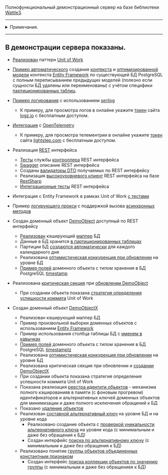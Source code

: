 Полнофункциональный демонстрационный сервер на базе библиотеки [Wattle3](https://github.com/KlestovAlexej/Wattle3.Examples).

---

<details><summary>Примечания.</summary><br/>

- Сервер написан 100% на [C#](https://ru.wikipedia.org/wiki/C_Sharp) под [.NET 8](https://dotnet.microsoft.com/en-us/download/dotnet/8.0).
- **Сборка и запуск тестов**
	- Проект [DemoServer.Processing.Application.csproj](src/DemoServer.Processing.Application/DemoServer.Processing.Application.csproj) при сборке использует [PowerShell](https://learn.microsoft.com/en-us/powershell/scripting/install/installing-powershell?view=powershell-7.3).
<br/>Из командной строки должен быть доступен запуск [PWSH.exe](https://learn.microsoft.com/ru-ru/powershell/module/microsoft.powershell.core/about/about_pwsh?view=powershell-7.3)
	- Для запуска тестов в классе [ShtrihM.DemoServer.Testing.BaseDbTests](src/DemoServer.Testing/BaseDbTests.cs) надо определить параметры подключения к PostgreSQL.
- Все [автоматические тесты сервера](tests) оформлены как [NUnit](https://nunit.org/)-тесты для запуска в ОС Windows из-под [Visual Studio 2022](https://visualstudio.microsoft.com/ru/vs/) (версии не ниже 17.6.5).
- Все БД [PostgreSQL](https://www.postgresql.org/) (версии не ниже 15) [создаются](https://github.com/KlestovAlexej/Wattle3.DemoServer/blob/284e7dea4e4eebc126be4709ad8e97c0ff6d52a3/src/DemoServer.Testing/BaseDbTests.cs#L57) и [уничтожаются](https://github.com/KlestovAlexej/Wattle3.DemoServer/blob/284e7dea4e4eebc126be4709ad8e97c0ff6d52a3/src/DemoServer.Testing/BaseDbTests.cs#L72) автоматически при запуске тестов.
- [SQL-скрипт](src/DemoServer.Processing.DataAccess.Postgresql/DemoServer.Processing.sql) БД PostgreSQL создан из [модели](src/DemoServer.Processing.DataAccess.Postgresql/DemoServer.Processing.dmm) спроектированной с использованием [Luna Modeler](https://www.datensen.com/data-modeling/luna-modeler-for-relational-databases.html).
<br/>
Модель БД PostgreSQL :<br/>

![Модель БД PostgreSQL](src/DemoServer.Processing.DataAccess.Postgresql/DemoServer.Processing.Db.png)

</details>


---

## В демонстрации сервера показаны.

- [Реализован](src/DemoServer.Processing.Model/Implements/UnitOfWork.cs) паттерн [Unit of Work](https://martinfowler.com/eaaCatalog/unitOfWork.html)
- [Пример автоматического](tests/DemoServer.Processing.Tests.DataAccess.Postgresql/TestsCreateEntityFrameworkDbContext.cs) создания [контекста](src/DemoServer.Processing.DataAccess.Postgresql/EfModels) и [оптимизированной модели](src/DemoServer.Processing.DataAccess.Postgresql/EfModelsOptimized) контекста [Entity Framework](https://learn.microsoft.com/ru-ru/ef/core/get-started/overview/first-app?tabs=netcore-cli) по существующей БД PostgreSQL с полным переписыванием предыдущих моделей (полезно если сущности БД удалены или переименованы) с учётом специфики [партиционированных таблиц](https://github.com/KlestovAlexej/Wattle3.DemoServer/blob/63caf3b9f5ad0272b1e18f5b074640ac1795321e/tests/DemoServer.Processing.Tests.DataAccess.Postgresql/TestsCreateEntityFrameworkDbContext.cs#L68).
- [Пример логирования](https://github.com/KlestovAlexej/Wattle3.DemoServer/blob/33de4b303ffb87c1ce43c089b191ebe04c301da4/src/DemoServer.Processing.Application/appsettings.json#L12) с использованием [serilog](https://serilog.net/)
	- К примеру, для просмотра логов в онлайне укажите [токен](https://github.com/KlestovAlexej/Wattle3.DemoServer/blob/76abbcacc47f599b4731c22b0acb9f201e2efc32/src/DemoServer.Processing.Application/appsettings.json#L36) сайта [logz.io](https://logz.io/) с бесплатным доступом.
- [Интеграция](https://github.com/KlestovAlexej/Wattle3.DemoServer/blob/aead0b0de5b643d7e5460f572bf445b1f3caee81/src/DemoServer.Processing.Model/DomainObjects/DemoObjectX/DomainObjectRegisterDemoObjectX.cs#L86) с [OpenTelemetry](https://opentelemetry.io/)
	- К примеру, для просмотра телементрии в онлайне укажите [токен](https://github.com/KlestovAlexej/Wattle3.DemoServer/blob/aead0b0de5b643d7e5460f572bf445b1f3caee81/src/DemoServer.Processing.Application/Program.cs#L86) сайта [lightstep.com](https://app.lightstep.com/signin?redirect=%2F) с бесплатным доступом.
- Реализация [REST](https://learn.microsoft.com/ru-ru/aspnet/core/tutorials/first-web-api?view=aspnetcore-7.0&tabs=visual-studio) интерфейса
	- [Тесты](tests/DemoServer.Processing.Tests.Model/TestsDemoObjectControllerService.cs) службы [контроллера](src/DemoServer.Processing.Api/DemoObjectController.cs) REST интерфейса
	- [Swagger](https://learn.microsoft.com/ru-ru/aspnet/core/tutorials/getting-started-with-swashbuckle?view=aspnetcore-7.0&tabs=visual-studio) описание REST интерфейса
	- Созданы [валидаторы DTO](src/DemoServer.Processing.Api/Validators/WebApplicationBuilderExtensions.cs) получаемых по REST интерфейсу
	- Реализация [высокоуровневого клиент](src/DemoServer.Processing.Api.Clients/ProcessingClient.cs) REST интерфейса на базе [RestSharp](https://restsharp.dev/)
	- [Интеграционные тесты](tests/DemoServer.Processing.Tests.Application/TestsApiServer.cs) REST интерфейса
- Интеграция с Entity Framework в рамках Unit of Work [c тестами](tests/DemoServer.Processing.Tests.Model/TestsUnitOfWork.cs)
- Пример [логирующего прокси](https://github.com/KlestovAlexej/Wattle3.DemoServer/blob/aead0b0de5b643d7e5460f572bf445b1f3caee81/src/DemoServer.Processing.Model/Implements/EntryPointExtensions.cs#L49) с поддержкой вызова [асинхронных методов](https://learn.microsoft.com/ru-ru/dotnet/csharp/asynchronous-programming/)
- Создан доменный объект [DemoObject](src/DemoServer.Processing.Model/DomainObjects/DemoObject/DomainObjectDemoObject.cs) доступный по REST интерфейсу
	- [Реализован](https://github.com/KlestovAlexej/Wattle3.DemoServer/blob/aead0b0de5b643d7e5460f572bf445b1f3caee81/src/DemoServer.Processing.DataAccess.Postgresql/Mappers.cs#L33) кэширующий [маппер](https://github.com/KlestovAlexej/Wattle3.DemoServer/blob/aead0b0de5b643d7e5460f572bf445b1f3caee81/src/DemoServer.Processing.Common/WellknownDomainObjectFields.cs#L180) БД
	- Данные в БД хранится [в партиционированных таблицах](https://github.com/KlestovAlexej/Wattle3.DemoServer/blob/aead0b0de5b643d7e5460f572bf445b1f3caee81/src/DemoServer.Processing.Common/WellknownDomainObjectFields.cs#L181)
	- Партиции БД [создаются автоматически](src/DemoServer.Processing.Model/Implements/PartitionsSponsor.cs) для каждого календарного дня
	- Реализована [оптимистическая конкуренция при обновлении](https://github.com/KlestovAlexej/Wattle3.DemoServer/blob/aead0b0de5b643d7e5460f572bf445b1f3caee81/src/DemoServer.Processing.Common/WellknownDomainObjectFields.cs#L182) на уровне БД
	- [Пример полей](https://github.com/KlestovAlexej/Wattle3.DemoServer/blob/8044b55f05c8702e2f7d91f2a4143a5406eda034/src/DemoServer.Processing.Model/DomainObjects/DemoObject/DomainObjectDemoObject.cs#L77) доменного объекта с типом хранения в БД PostgreSQL [timestamp](https://www.postgresql.org/docs/current/datatype-datetime.html)
- Реализована [критическая секция](src/DemoServer.Processing.Model/Implements/UnitOfWorkLocks/UnitOfWorkLocksHubTyped.cs) при [обновлении DemoObject](https://github.com/KlestovAlexej/Wattle3.DemoServer/blob/aead0b0de5b643d7e5460f572bf445b1f3caee81/src/DemoServer.Processing.Model/DomainObjects/DemoObject/DomainObjectDemoObject.cs#L128)
	- При создании объекта показана [стратегия определения успешности коммита](https://github.com/KlestovAlexej/Wattle3.DemoServer/blob/aead0b0de5b643d7e5460f572bf445b1f3caee81/src/DemoServer.Processing.Model/DomainObjects/DemoObject/DomainObjectDemoObject.cs#L192) Unit of Work

- Создан доменный объект [DemoObjectX](src/DemoServer.Processing.Model/DomainObjects/DemoObject/DomainObjectDemoObject.cs)
	- Реализован кэширующий маппер БД
	- Пример произвольной выборки доменных объектов с использованием [Entity Framework](https://github.com/KlestovAlexej/Wattle3.DemoServer/blob/aead0b0de5b643d7e5460f572bf445b1f3caee81/tests/DemoServer.Processing.Tests.Model/TestsDomainObjectX.cs#L75)
	- Пример использования столбца таблицы БД с [именем в кавычках](https://github.com/KlestovAlexej/Wattle3.DemoServer/blob/aead0b0de5b643d7e5460f572bf445b1f3caee81/src/DemoServer.Processing.Common/WellknownDomainObjectFields.cs#L281)
	- [Пример полей](https://github.com/KlestovAlexej/Wattle3.DemoServer/blob/8044b55f05c8702e2f7d91f2a4143a5406eda034/src/DemoServer.Processing.Model/DomainObjects/DemoObjectX/DomainObjectDemoObjectX.cs#L101) доменного объекта с типом хранения в БД PostgreSQL [timestamptz](https://www.postgresql.org/docs/current/datatype-datetime.html)
	- Реализована [оптимистическая конкуренция при обновлении](https://github.com/KlestovAlexej/Wattle3.DemoServer/blob/aead0b0de5b643d7e5460f572bf445b1f3caee81/src/DemoServer.Processing.Common/WellknownDomainObjectFields.cs#L223) на уровне БД
	- Реализована критическая секция при обновлении и [создании DemoObjectХ](https://github.com/KlestovAlexej/Wattle3.DemoServer/blob/aead0b0de5b643d7e5460f572bf445b1f3caee81/src/DemoServer.Processing.Model/DomainObjects/DemoObjectX/DomainObjectIntergratorDemoObjectX.cs#L42)
	- При создании объекта показана стратегия определения успешности коммита Unit of Work 
	- Показана реализация [реестра идентити объектов](src/DemoServer.Processing.Model/DomainObjects/DemoObjectX/DemoObjectXIdentitiesService.cs) - механизма полного кэшированияв в памяти (с фоновым прогревом) идентификаторов и альтернативных ключей доменных объектов для минимизации и даже полного исключения обращений к БД
	- Показано [удаление объектов](https://github.com/KlestovAlexej/Wattle3.DemoServer/blob/aead0b0de5b643d7e5460f572bf445b1f3caee81/src/DemoServer.Processing.Model/DomainObjects/DemoObjectX/DomainObjectDemoObjectX.cs#L211)
	- Реализован [составной альтернативный ключ](https://github.com/KlestovAlexej/Wattle3.DemoServer/blob/aead0b0de5b643d7e5460f572bf445b1f3caee81/src/DemoServer.Processing.Common/WellknownDomainObjectFields.cs#L224) на уровне БД и на уровне кода
		- Реализовано создание объекта с [проверкой уникальности альтернативного ключа](https://github.com/KlestovAlexej/Wattle3.DemoServer/blob/aead0b0de5b643d7e5460f572bf445b1f3caee81/src/DemoServer.Processing.Model/DomainObjects/DemoObjectX/DomainObjectIntergratorDemoObjectX.cs#L53) на уровне кода (с минимальным и даже без обращения к БД)
		- Создан интерфейс [поиска по альтернативному ключу](https://github.com/KlestovAlexej/Wattle3.DemoServer/blob/aead0b0de5b643d7e5460f572bf445b1f3caee81/src/DemoServer.Processing.Model/Interfaces/IDomainObjectRegisterDemoObjectX.cs#L16) (с минимальным и даже без обращения к БД)
	- Реализовано понятие [группы объектов объединенных константным признаком](https://github.com/KlestovAlexej/Wattle3.DemoServer/blob/aead0b0de5b643d7e5460f572bf445b1f3caee81/src/DemoServer.Processing.Common/WellknownDomainObjectFields.cs#L225)
		- Создан интерфейс [поиска коллекции объектов по значению группы](https://github.com/KlestovAlexej/Wattle3.DemoServer/blob/aead0b0de5b643d7e5460f572bf445b1f3caee81/src/DemoServer.Processing.Model/Interfaces/IDomainObjectRegisterDemoObjectX.cs#L13) (с минимальным и даже без обращениея к БД)
